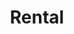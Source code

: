 ---
title: Rental
menu: main
menu:
  main:
    weight: 4

description: We rent cars, jet skis and apartments in the center of Balestrand. Perfect for short day trips in the local area.

intro: Here you will find an overview of our rental offers. Send an inquiry by e-mail or when booking one of our apartments.

items:
- title: Apartments
  desc: We rent out apartments in the center of Balestrand. Perfect for short stays in Balestrand.
  images: 
    - /images/holmen.jpg
    - /images/IMG_9845-HDR.jpg
    - /images/IMG_9826.jpg
    - /images/IMG_9817-HDR.jpg
  button: See our apartments
  url: /en/leiligheter

- title: Jet skis
  desc: 2 Sea-Doo SPARK (TRIXX 2) and 2 Sea-Doo SPARK (TRIXX 3) personal jet skis for rent in the center of Balestrand. Contact us for a reservation.
  images:
    - /images/jetski/IMG_0834.jpg
    - /images/jetski/IMG_0606.jpg
    - /images/jetski/IMG_0816.jpg
  price: "3 Hours: 1400 NOK - 6 Hours: 1900 NOK <br> 1 Day (09-21): 2500 NOK - 1 Week: 9900 NOK"

---